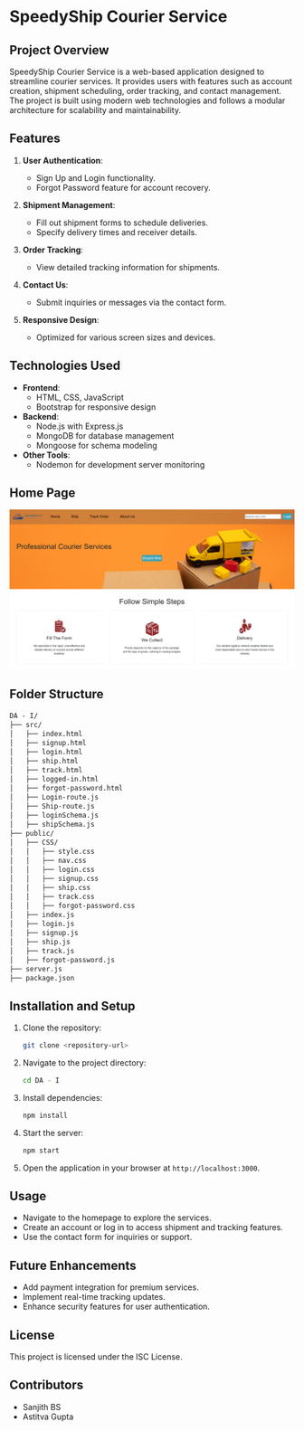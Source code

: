 # SpeedyShip Courier Service

## Project Overview
SpeedyShip Courier Service is a web-based application designed to streamline courier services. It provides users with features such as account creation, shipment scheduling, order tracking, and contact management. The project is built using modern web technologies and follows a modular architecture for scalability and maintainability.

## Features
1. **User Authentication**:
   - Sign Up and Login functionality.
   - Forgot Password feature for account recovery.

2. **Shipment Management**:
   - Fill out shipment forms to schedule deliveries.
   - Specify delivery times and receiver details.

3. **Order Tracking**:
   - View detailed tracking information for shipments.

4. **Contact Us**:
   - Submit inquiries or messages via the contact form.

5. **Responsive Design**:
   - Optimized for various screen sizes and devices.

## Technologies Used
- **Frontend**:
  - HTML, CSS, JavaScript
  - Bootstrap for responsive design
- **Backend**:
  - Node.js with Express.js
  - MongoDB for database management
  - Mongoose for schema modeling
- **Other Tools**:
  - Nodemon for development server monitoring

## Home Page
![](Images\HomePage.png)

## Folder Structure
```
DA - I/
├── src/
│   ├── index.html
│   ├── signup.html
│   ├── login.html
│   ├── ship.html
│   ├── track.html
│   ├── logged-in.html
│   ├── forgot-password.html
│   ├── Login-route.js
│   ├── Ship-route.js
│   ├── loginSchema.js
│   ├── shipSchema.js
├── public/
│   ├── CSS/
│   │   ├── style.css
│   │   ├── nav.css
│   │   ├── login.css
│   │   ├── signup.css
│   │   ├── ship.css
│   │   ├── track.css
│   │   ├── forgot-password.css
│   ├── index.js
│   ├── login.js
│   ├── signup.js
│   ├── ship.js
│   ├── track.js
│   ├── forgot-password.js
├── server.js
├── package.json
```

## Installation and Setup
1. Clone the repository:
   ```bash
   git clone <repository-url>
   ```
2. Navigate to the project directory:
   ```bash
   cd DA - I
   ```
3. Install dependencies:
   ```bash
   npm install
   ```
4. Start the server:
   ```bash
   npm start
   ```
5. Open the application in your browser at `http://localhost:3000`.

## Usage
- Navigate to the homepage to explore the services.
- Create an account or log in to access shipment and tracking features.
- Use the contact form for inquiries or support.

## Future Enhancements
- Add payment integration for premium services.
- Implement real-time tracking updates.
- Enhance security features for user authentication.

## License
This project is licensed under the ISC License.

## Contributors
- Sanjith BS
- Astitva Gupta
